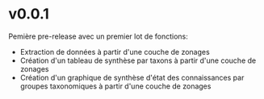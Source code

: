 # v0.0.1 

Pemière pre-release avec un premier lot de fonctions:
* Extraction de données à partir d'une couche de zonages
* Création d'un tableau de synthèse par taxons à partir d'une couche de zonages
* Création d'un graphique de synthèse d'état des connaissances par groupes taxonomiques à partir d'une couche de zonages


